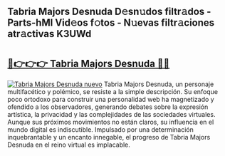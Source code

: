 ## Tabria Majors Desnuda D𝚎sn𝚞dos filtr𝚊dos - Parts-hMl Vid𝚎os f𝚘tos - N𝚞evas filtr𝚊ciones atr𝚊ctivas K3UWd

# <h2><a href="http://mb6ux55.tromn.icu/?c=Tabria+Majors+Desnuda">🔗👉👉👉 Tabria Majors Desnuda 🔗🔗</a></h2>

[![Tabria Majors Desnuda nuevo](https://i.imgur.com/pEAQMta.gif)](http://mb6ux55.tromn.icu/?c=Tabria+Majors+Desnuda)
Tabria Majors Desnuda, un personaje multifacético y polémico, se resiste a la simple descripción. Su enfoque poco ortodoxo para construir una personalidad web ha magnetizado y ofendido a los observadores, generando debates sobre la expresión artística, la privacidad y las complejidades de las sociedades virtuales. Aunque sus próximos movimientos no están claros, su influencia en el mundo digital es indiscutible. Impulsado por una determinación inquebrantable y un encanto innegable, el progreso de Tabria Majors Desnuda en el reino virtual es implacable.
